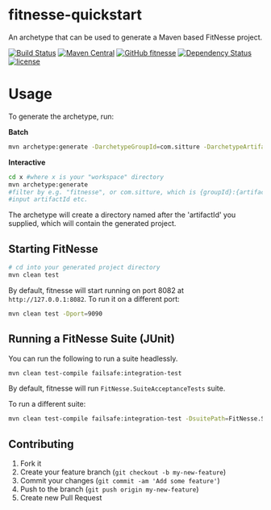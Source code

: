 # fitnesse-quickstart
An archetype that can be used to generate a Maven based FitNesse project.

[![Build Status](https://travis-ci.org/sitture/fitnesse-quickstart.svg?branch=master&style=flat-square)](https://travis-ci.org/sitture/fitnesse-quickstart) [![Maven Central](https://maven-badges.herokuapp.com/maven-central/com.sitture/fitnesse-quickstart/badge.svg?style=flat)](https://maven-badges.herokuapp.com/maven-central/com.sitture/fitnesse-quickstart) [![GitHub fitnesse](https://maven-badges.herokuapp.com/maven-central/org.fitnesse/fitnesse/badge.svg?style=flat)](https://maven-badges.herokuapp.com/maven-central/org.fitnesse/fitnesse) [![Dependency Status](https://www.versioneye.com/user/projects/58b213a16200aa0044fccec9/badge.svg?style=flat-square)](https://www.versioneye.com/user/projects/58b213a16200aa0044fccec9) [![license](https://img.shields.io/badge/License-Apache%202.0-blue.svg?maxAge=2592000&style=flat-square)](https://raw.githubusercontent.com/sitture/fitnesse-quickstart/master/LICENSE)

# Usage

To generate the archetype, run:

__Batch__

```bash
mvn archetype:generate -DarchetypeGroupId=com.sitture -DarchetypeArtifactId=fitnesse-quickstart
```

__Interactive__

```bash
cd x #where x is your "workspace" directory
mvn archetype:generate
#filter by e.g. "fitnesse", or com.sitture, which is {groupId}:{artifactId}
#input artifactId etc.
```

The archetype will create a directory named after the 'artifactId' you supplied, which will contain the generated project.

## Starting FitNesse

```bash
# cd into your generated project directory
mvn clean test
```

By default, fitnesse will start running on port 8082 at `http://127.0.0.1:8082`. To run it on a different port:

```bash
mvn clean test -Dport=9090
```

## Running a FitNesse Suite (JUnit)

You can run the following to run a suite headlessly.

```bash
mvn clean test-compile failsafe:integration-test
```

By default, fitnesse will run `FitNesse.SuiteAcceptanceTests` suite.

To run a different suite:

```bash
mvn clean test-compile failsafe:integration-test -DsuitePath=FitNesse.SuiteAcceptanceTests
```

## Contributing

1. Fork it
2. Create your feature branch (`git checkout -b my-new-feature`)
3. Commit your changes (`git commit -am 'Add some feature'`)
4. Push to the branch (`git push origin my-new-feature`)
5. Create new Pull Request
